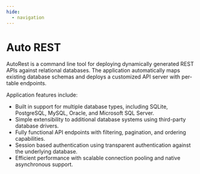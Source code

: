 ```yaml
---
hide:
  - navigation
---
```


# Auto REST

AutoRest is a command line tool for deploying dynamically generated REST APIs against relational databases.
The application automatically maps existing database schemas and deploys a customized API server with per-table endpoints.

Application features include:

- Built in support for multiple database types, including SQLite, PostgreSQL, MySQL, Oracle, and Microsoft SQL Server.
- Simple extensibility to additional database systems using third-party database drivers.
- Fully functional API endpoints with filtering, pagination, and ordering capabilities.
- Session based authentication using transparent authentication against the underlying database.
- Efficient performance with scalable connection pooling and native asynchronous support.
